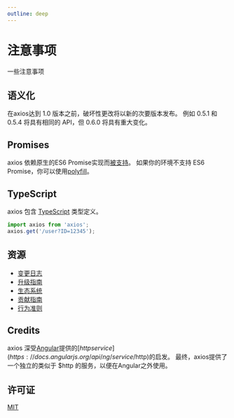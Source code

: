 ```yaml
---
outline: deep
---
```


# 注意事项

一些注意事项

## 语义化

在axios达到 1.0 版本之前，破坏性更改将以新的次要版本发布。 例如 0.5.1 和 0.5.4 将具有相同的 API，但 0.6.0 将具有重大变化。

## Promises

axios 依赖原生的ES6 Promise实现而[被支持](https://axios-http.com/zh/docs/notes)。 如果你的环境不支持 ES6 Promise，你可以使用[polyfill](https://github.com/stefanpenner/es6-promise)。

## TypeScript

axios 包含 [TypeScript](https://www.typescriptlang.org/) 类型定义。

```javascript
import axios from 'axios';
axios.get('/user?ID=12345');
```

## 资源

- [变更日志](https://github.com/axios/axios/blob/main/CHANGELOG.md)
- [升级指南](https://github.com/axios/axios/blob/main/UPGRADE_GUIDE.md)
- [生态系统](https://github.com/axios/axios/blob/main/ECOSYSTEM.md)
- [贡献指南](https://github.com/axios/axios/blob/main/CONTRIBUTING.md)
- [行为准则](https://github.com/axios/axios/blob/main/CODE_OF_CONDUCT.md)

## Credits

axios 深受[Angular](https://angularjs.org/)提供的[$http service](https://docs.angularjs.org/api/ng/service/$http)的启发。 最终，axios提供了一个独立的类似于 $http 的服务，以便在Angular之外使用。

## 许可证

[MIT](https://github.com/axios/axios/blob/main/LICENSE)

